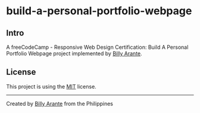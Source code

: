# build-a-personal-portfolio-webpage

## Intro

A freeCodeCamp - Responsive Web Design Certification: Build A Personal Portfolio Webpage project implemented by [Billy Arante](https://arantebw.github.io).

## License

This project is using the [MIT](./LICENSE) license.

---
Created by [Billy Arante](https://arantebw.github.io/) from the Philippines
